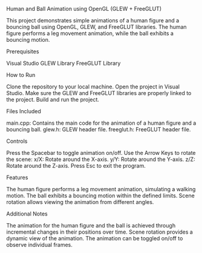 Human and Ball Animation using OpenGL (GLEW + FreeGLUT)

This project demonstrates simple animations of a human figure and a bouncing ball using OpenGL, GLEW, and FreeGLUT libraries. The human figure performs a leg movement animation, while the ball exhibits a bouncing motion.

Prerequisites

Visual Studio
GLEW Library
FreeGLUT Library

How to Run

Clone the repository to your local machine.
Open the project in Visual Studio.
Make sure the GLEW and FreeGLUT libraries are properly linked to the project.
Build and run the project.

Files Included

main.cpp: Contains the main code for the animation of a human figure and a bouncing ball.
glew.h: GLEW header file.
freeglut.h: FreeGLUT header file.

Controls

Press the Spacebar to toggle animation on/off.
Use the Arrow Keys to rotate the scene:
x/X: Rotate around the X-axis.
y/Y: Rotate around the Y-axis.
z/Z: Rotate around the Z-axis.
Press Esc to exit the program.

Features

The human figure performs a leg movement animation, simulating a walking motion.
The ball exhibits a bouncing motion within the defined limits.
Scene rotation allows viewing the animation from different angles.

Additional Notes

The animation for the human figure and the ball is achieved through incremental changes in their positions over time.
Scene rotation provides a dynamic view of the animation.
The animation can be toggled on/off to observe individual frames.
